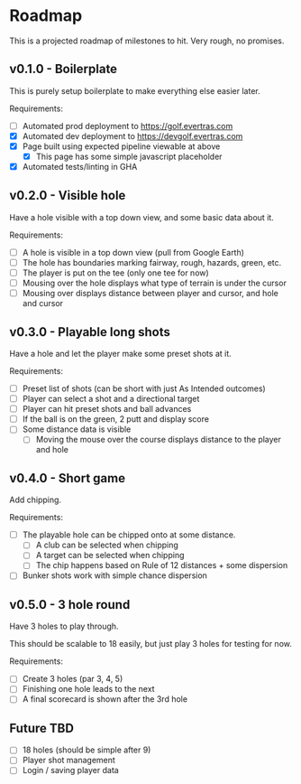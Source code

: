 # Roadmap

This is a projected roadmap of milestones to hit. Very rough, no promises.

## v0.1.0 - Boilerplate

This is purely setup boilerplate to make everything else easier later.

Requirements:

- [ ] Automated prod deployment to https://golf.evertras.com
- [x] Automated dev deployment to https://devgolf.evertras.com
- [x] Page built using expected pipeline viewable at above
  - [x] This page has some simple javascript placeholder
- [x] Automated tests/linting in GHA

## v0.2.0 - Visible hole

Have a hole visible with a top down view, and some basic data about it.

Requirements:

- [ ] A hole is visible in a top down view (pull from Google Earth)
- [ ] The hole has boundaries marking fairway, rough, hazards, green, etc.
- [ ] The player is put on the tee (only one tee for now)
- [ ] Mousing over the hole displays what type of terrain is under the cursor
- [ ] Mousing over displays distance between player and cursor, and hole and cursor

## v0.3.0 - Playable long shots

Have a hole and let the player make some preset shots at it.

Requirements:

- [ ] Preset list of shots (can be short with just As Intended outcomes)
- [ ] Player can select a shot and a directional target
- [ ] Player can hit preset shots and ball advances
- [ ] If the ball is on the green, 2 putt and display score
- [ ] Some distance data is visible
  - [ ] Moving the mouse over the course displays distance to the player and hole

## v0.4.0 - Short game

Add chipping.

Requirements:

- [ ] The playable hole can be chipped onto at some distance.
  - [ ] A club can be selected when chipping
  - [ ] A target can be selected when chipping
  - [ ] The chip happens based on Rule of 12 distances + some dispersion
- [ ] Bunker shots work with simple chance dispersion

## v0.5.0 - 3 hole round

Have 3 holes to play through.

This should be scalable to 18 easily, but just play 3 holes for testing for now.

Requirements:

- [ ] Create 3 holes (par 3, 4, 5)
- [ ] Finishing one hole leads to the next
- [ ] A final scorecard is shown after the 3rd hole

## Future TBD

- [ ] 18 holes (should be simple after 9)
- [ ] Player shot management
- [ ] Login / saving player data
